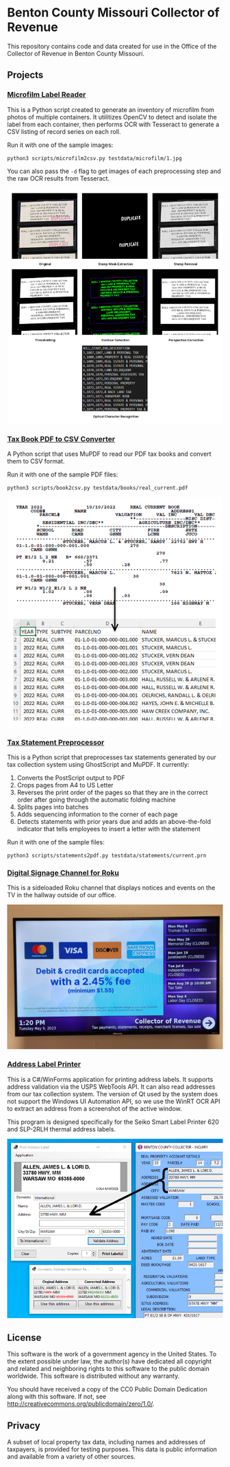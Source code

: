 # Benton County Missouri Collector of Revenue

This repository contains code and data created for use in the Office of the
Collector of Revenue in Benton County Missouri.

## Projects

### [Microfilm Label Reader](scripts/microfilm2csv.py)

This is a Python script created to generate an inventory of microfilm from
photos of multiple containers. It utilitizes OpenCV to detect and isolate
the label from each container, then performs OCR with Tesseract to generate
a CSV listing of record series on each roll.

Run it with one of the sample images:

    python3 scripts/microfilm2csv.py testdata/microfilm/1.jpg

You can also pass the `-d` flag to get images of each preprocessing step and
the raw OCR results from Tesseract.

![](docs/images/microfilm2csv.png)

### [Tax Book PDF to CSV Converter](scripts/book2csv.py)

A Python script that uses MuPDF to read our PDF tax books and convert them to
CSV format.

Run it with one of the sample PDF files:

    python3 scripts/book2csv.py testdata/books/real_current.pdf

![](docs/images/book2csv.png)

### [Tax Statement Preprocessor](scripts/statements2pdf.py)

This is a Python script that preprocesses tax statements generated by our tax
collection system using GhostScript and MuPDF. It currently:

1. Converts the PostScript output to PDF
2. Crops pages from A4 to US Letter
3. Reverses the print order of the pages so that they are in the correct order
   after going through the automatic folding machine
4. Splits pages into batches
5. Adds sequencing information to the corner of each page
6. Detects statements with prior years due and adds an above-the-fold indicator
   that tells employees to insert a letter with the statement

Run it with one of the sample files:

    python3 scripts/statements2pdf.py testdata/statements/current.prn

### [Digital Signage Channel for Roku](roku/)

This is a sideloaded Roku channel that displays notices and events on the TV
in the hallway outside of our office.

![](docs/images/roku.png)

### [Address Label Printer](labelprinter/)

This is a C#/WinForms application for printing address labels. It supports
address validation via the USPS WebTools API. It can also read addresses from
our tax collection system. The version of Qt used by the system does not
support the Windows UI Automation API, so we use the WinRT OCR API to extract
an address from a screenshot of the active window.

This program is designed specifically for the Seiko Smart Label Printer 620
and SLP-2RLH thermal address labels.

![](docs/images/labelprinter.png)

## License

This software is the work of a government agency in the United States. To the
extent possible under law, the author(s) have dedicated all copyright and
related and neighboring rights to this software to the public domain worldwide.
This software is distributed without any warranty.

You should have received a copy of the CC0 Public Domain Dedication along with
this software. If not, see <http://creativecommons.org/publicdomain/zero/1.0/>.

## Privacy

A subset of local property tax data, including names and addresses of taxpayers,
is provided for testing purposes. This data is public information and available
from a variety of other sources.

